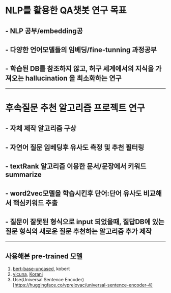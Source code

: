 # NLP를 활용한 QA챗봇 연구 목표
## - NLP 공부/embedding공
## - 다양한 언어모델들의 임베딩/fine-tunning 과정공부
## - 학습된 DB를 참조하지 않고, 허구 세계에서의 지식을 가져오는 hallucination 을 최소화하는 연구
----------
# 후속질문 추천 알고리즘 프로젝트 연구
## - 자체 제작 알고리즘 구상
## - 자연어 질문 임베딩후 유사도 측정 및 추천 필터링 
## - textRank 알고리즘 이용한 문서/문장에서 키워드 summarize
## - word2vec모델을 학습시킨후 단어:단어 유사도 비교해서 핵심키워드 추출
## - 질문이 잘못된 형식으로 input 되었을때, 질답DB에 있는 질문 형식의 새로운 질문 추천하는 알고리즘 추가 제작
-----------------
## 사용해본 pre-trained 모델
1. [bert-base-uncased](https://huggingface.co/bert-base-uncased), kobert
2. [vicuna](https://huggingface.co/lmsys/vicuna-13b-v1.5-16k), [Korani](https://huggingface.co/KRAFTON/KORani-v3-13B)
3. Use(Universal Sentence Encoder)[https://huggingface.co/vprelovac/universal-sentence-encoder-4]
